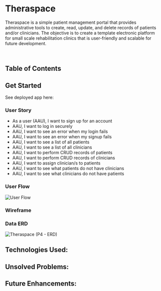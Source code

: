 # Theraspace
Theraspace is a simple patient management portal that provides administrative tools to create, read, update, and delete records of patients and/or clinicians. The objective is to create a template electronic platform for small scale rehabilitation clinics that is user-friendly and scalable for future development. 


<br/>

## Table of Contents


## Get Started
See deployed app here: 

### User Story
- As a user (AAU), I want to sign up for an account
- AAU, I want to log in securely
- AAU, I want to see an error when my login fails
- AAU, I want to see an error when my signup fails
- AAU, I want to see a list of all patients
- AAU, I want to see a list of all clinicians
- AAU, I want to perform CRUD records of patients
- AAU, I want to perform CRUD records of clinicians
- AAU, I want to assign clinician/s to patients
- AAU, I want to see what patients do not have clinicians
- AAU, I want to see what clinicians do not have patients

### User Flow
![User Flow](https://user-images.githubusercontent.com/92316626/160757920-6156efb6-6db1-4d81-833b-486d76052e0b.png)

### Wireframe

### Data ERD 
![Theraspace (P4 - ERD)](https://user-images.githubusercontent.com/92316626/160757925-c5940813-e966-4457-9ba2-07062cf5a643.png)

## Technologies Used:


## Unsolved Problems:

## Future Enhancements:
